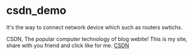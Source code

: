 # csdn_demo
It's the way to connect network device which such as routers swtichs.

CSDN,  The popular computer technology of blog webite!
This is my site, share with you friend and click like for me.
<a href="https://blog.csdn.net/weixin_42290927">CSDN</a>
